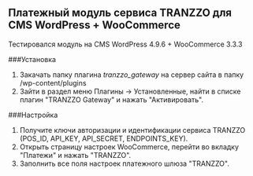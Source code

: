 ## Платежный модуль сервиса TRANZZO для CMS WordPress + WooCommerce

Тестировался модуль на CMS WordPress 4.9.6 + WooCommerce 3.3.3

###Установка
1. Закачать папку плагина *tranzzo_gateway* на сервер сайта в папку /wp-content/plugins
2. Зайти в раздел меню Плагины -> Установленные, найти в списке плагин "TRANZZO Gateway" и нажать "Активировать".

###Настройка
1. Получите ключи авторизации и идентификации сервиса TRANZZO (POS_ID, API_KEY, API_SECRET, ENDPOINTS_KEY).
2. Открыть страницу настроек WooCommerce, перейти во вкладку "Платежи" и нажать "TRANZZO".
3. Заполнить все поля настроек платежного шлюза "TRANZZO".